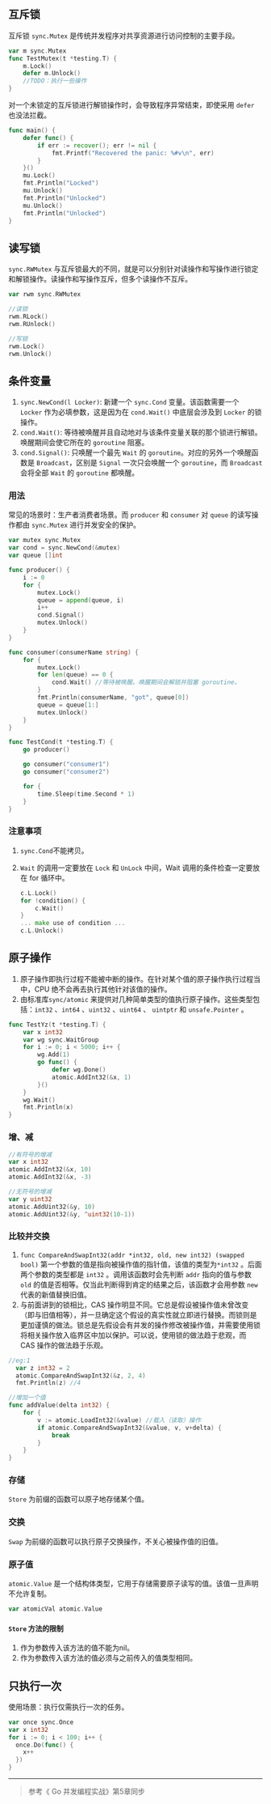 ## 互斥锁

互斥锁 `sync.Mutex` 是传统并发程序对共享资源进行访问控制的主要手段。

```go
var m sync.Mutex
func TestMutex(t *testing.T) {
	m.Lock()
	defer m.Unlock()
	//TODO：执行一些操作
}
```

对一个未锁定的互斥锁进行解锁操作时，会导致程序异常结束，即使采用 `defer` 也没法拦截。

```go
func main() {
	defer func() {
		if err := recover(); err != nil {
			fmt.Printf("Recovered the panic: %#v\n", err)
		}
	}()
	mu.Lock()
	fmt.Println("Locked")
	mu.Unlock()
	fmt.Println("Unlocked")
	mu.Unlock()
	fmt.Println("Unlocked")
}
```

## 读写锁

`sync.RWMutex` 与互斥锁最大的不同，就是可以分别针对读操作和写操作进行锁定和解锁操作。读操作和写操作互斥，但多个读操作不互斥。

```go
var rwm sync.RWMutex

//读锁
rwm.RLock()
rwm.RUnlock()

//写锁
rwm.Lock()
rwm.Unlock()
```

## 条件变量

1. `sync.NewCond(l Locker)`: 新建一个 `sync.Cond` 变量。该函数需要一个 `Locker` 作为必填参数，这是因为在 `cond.Wait()` 中底层会涉及到 `Locker` 的锁操作。
2. `cond.Wait()`: 等待被唤醒并且自动地对与该条件变量关联的那个锁进行解锁。唤醒期间会使它所在的 `goroutine` 阻塞。
3. `cond.Signal()`: 只唤醒一个最先 `Wait` 的 `goroutine`。对应的另外一个唤醒函数是 `Broadcast`，区别是 `Signal` 一次只会唤醒一个 `goroutine`，而 `Broadcast` 会将全部 `Wait` 的 `goroutine` 都唤醒。

### 用法

常见的场景时：生产者消费者场景。而 `producer` 和 `consumer` 对 `queue` 的读写操作都由 `sync.Mutex` 进行并发安全的保护。

```go
var mutex sync.Mutex
var cond = sync.NewCond(&mutex)
var queue []int

func producer() {
	i := 0
	for {
		mutex.Lock()
		queue = append(queue, i)
		i++
		cond.Signal()
		mutex.Unlock()
	}
}

func consumer(consumerName string) {
	for {
		mutex.Lock()
		for len(queue) == 0 {
			cond.Wait() //等待被唤醒。唤醒期间会解锁并阻塞 goroutine。
		}
		fmt.Println(consumerName, "got", queue[0])
		queue = queue[1:]
		mutex.Unlock()
	}
}

func TestCond(t *testing.T) {
	go producer()

	go consumer("consumer1")
	go consumer("consumer2")

	for {
		time.Sleep(time.Second * 1)
	}
}
```

### 注意事项

1. `sync.Cond`不能拷贝。

2. `Wait` 的调用一定要放在 `Lock` 和 `UnLock` 中间，Wait 调用的条件检查一定要放在 for 循环中。

   ```go
   c.L.Lock()
   for !condition() {
       c.Wait()
   }
   ... make use of condition ...
   c.L.Unlock()
   ```

## 原子操作

1. 原子操作即执行过程不能被中断的操作。在针对某个值的原子操作执行过程当中，CPU 绝不会再去执行其他针对该值的操作。
2. 由标准库`sync/atomic` 来提供对几种简单类型的值执行原子操作。这些类型包括：`int32` 、`int64` 、`uint32` 、`uint64` 、 `uintptr` 和 `unsafe.Pointer` 。

```go
func TestYz(t *testing.T) {
	var x int32
	var wg sync.WaitGroup
	for i := 0; i < 5000; i++ {
		wg.Add(1)
		go func() {
			defer wg.Done()
			atomic.AddInt32(&x, 1)
		}()
	}
	wg.Wait()
	fmt.Println(x)
}
```

### 增、减

```go
//有符号的增减
var x int32
atomic.AddInt32(&x, 10)
atomic.AddInt32(&x, -3)

//无符号的增减
var y uint32
atomic.AddUint32(&y, 10)
atomic.AddUint32(&y, ^uint32(10-1))
```

### 比较并交换

1. `func CompareAndSwapInt32(addr *int32, old, new int32) (swapped bool)` 第一个参数的值是指向被操作值的指针值，该值的类型为`*int32` 。后面两个参数的类型都是 `int32` 。调用该函数时会先判断 `addr` 指向的值与参数 `old` 的值是否相等。仅当此判断得到肯定的结果之后，该函数才会用参数 `new` 代表的新值替换旧值。
2. 与前面讲到的锁相比，CAS 操作明显不同。它总是假设被操作值未曾改变（即与旧值相等），并一旦确定这个假设的真实性就立即进行替换。而锁则是更加谨慎的做法。锁总是先假设会有并发的操作修改被操作值，并需要使用锁将相关操作放入临界区中加以保护。可以说，使用锁的做法趋于悲观，而 CAS 操作的做法趋于乐观。

```go
//eg:1
  var z int32 = 2
  atomic.CompareAndSwapInt32(&z, 2, 4)
  fmt.Println(z) //4

//增加一个值
func addValue(delta int32) {
	for {
		v := atomic.LoadInt32(&value) //载入（读取）操作
		if atomic.CompareAndSwapInt32(&value, v, v+delta) {
			break
		}
	}
}
```

### 存储

`Store` 为前缀的函数可以原子地存储某个值。

 ### 交换

`Swap` 为前缀的函数可以执行原子交换操作，不关心被操作值的旧值。

### 原子值

`atomic.Value` 是一个结构体类型，它用于存储需要原子读写的值。该值一旦声明不允许复制。

```go
var atomicVal atomic.Value
```

#### `Store` 方法的限制

1. 作为参数传入该方法的值不能为nil。
2. 作为参数传入该方法的值必须与之前传入的值类型相同。

## 只执行一次

使用场景：执行仅需执行一次的任务。

```go
var once sync.Once
var x int32
for i := 0; i < 100; i++ {
  once.Do(func() {
    x++
  })
}
```



---

>参考《 Go 并发编程实战》第5章同步

